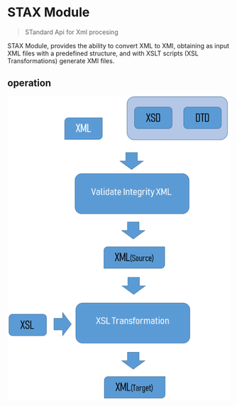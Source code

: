 # STAX Module
> STandard Api for Xml procesing

STAX Module, provides the ability to convert XML to XMI, obtaining as input XML files with a predefined structure, and with XSLT scripts (XSL Transformations) generate XMI files.

## operation

<p align="center">
    <img src="docs/img/xml-transformation.png" alt="tangara" />
</p>

